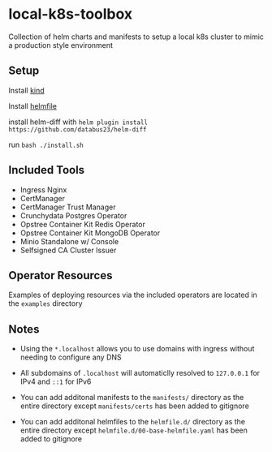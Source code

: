 # local-k8s-toolbox
Collection of helm charts and manifests to setup a local k8s cluster to mimic a production style environment

## Setup

Install [kind](https://kind.sigs.k8s.io/docs/user/quick-start/#installation)

Install [helmfile](https://helmfile.readthedocs.io/en/latest/#installation)

install helm-diff with `helm plugin install https://github.com/databus23/helm-diff`

run `bash ./install.sh`

## Included Tools

- Ingress Nginx
- CertManager
- CertManager Trust Manager
- Crunchydata Postgres Operator
- Opstree Container Kit Redis Operator
- Opstree Container Kit MongoDB Operator
- Minio Standalone w/ Console
- Selfsigned CA Cluster Issuer

## Operator Resources

Examples of deploying resources via the included operators are located in the `examples` directory

## Notes

- Using the `*.localhost` allows you to use domains with ingress without needing to configure any DNS

- All subdomains of `.localhost` will automaticlly resolved to `127.0.0.1` for IPv4 and `::1` for IPv6

- You can add additonal manifests to the `manifests/` directory as the entire directory except `manifests/certs` has been added to gitignore

- You can add additonal helmfiles to the `helmfile.d/` directory as the entire directory except `helmfile.d/00-base-helmfile.yaml` has been added to gitignore